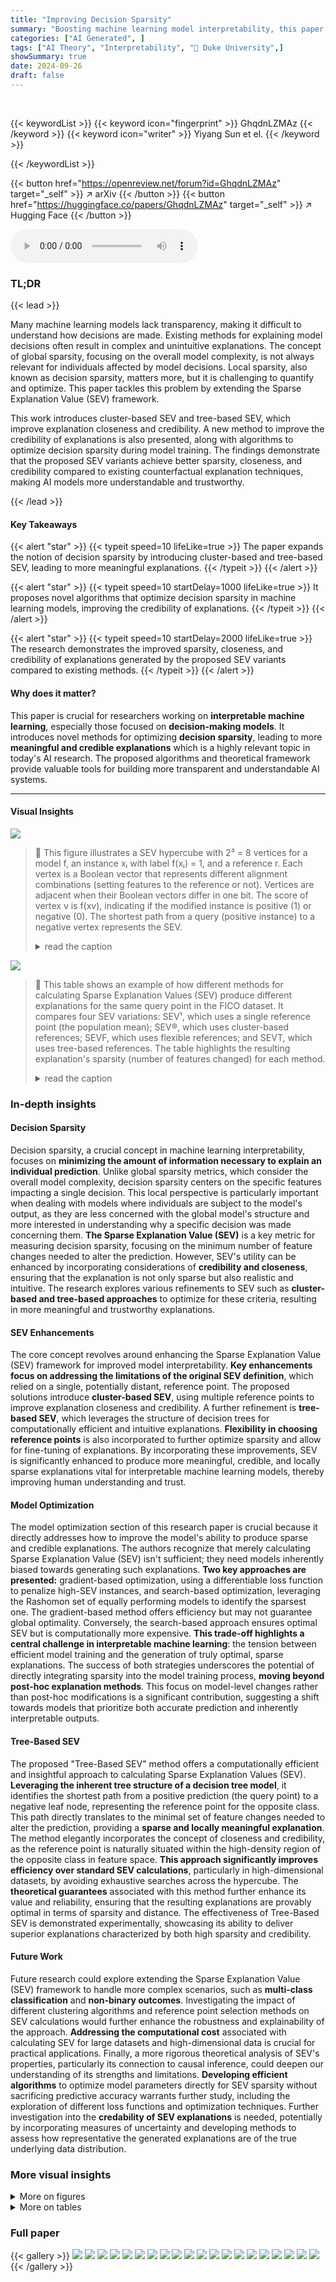 ```yaml
---
title: "Improving Decision Sparsity"
summary: "Boosting machine learning model interpretability, this paper introduces cluster-based and tree-based Sparse Explanation Values (SEV) for generating more meaningful and credible explanations by optimiz..."
categories: ["AI Generated", ]
tags: ["AI Theory", "Interpretability", "🏢 Duke University",]
showSummary: true
date: 2024-09-26
draft: false
---
```


<br>

{{< keywordList >}}
{{< keyword icon="fingerprint" >}} GhqdnLZMAz {{< /keyword >}}
{{< keyword icon="writer" >}} Yiyang Sun et el. {{< /keyword >}}
 
{{< /keywordList >}}

{{< button href="https://openreview.net/forum?id=GhqdnLZMAz" target="_self" >}}
↗ arXiv
{{< /button >}}
{{< button href="https://huggingface.co/papers/GhqdnLZMAz" target="_self" >}}
↗ Hugging Face
{{< /button >}}



<audio controls>
    <source src="https://ai-paper-reviewer.com/GhqdnLZMAz/podcast.wav" type="audio/wav">
    Your browser does not support the audio element.
</audio>


### TL;DR


{{< lead >}}

Many machine learning models lack transparency, making it difficult to understand how decisions are made.  Existing methods for explaining model decisions often result in complex and unintuitive explanations. The concept of global sparsity, focusing on the overall model complexity, is not always relevant for individuals affected by model decisions. Local sparsity, also known as decision sparsity, matters more, but it is challenging to quantify and optimize. This paper tackles this problem by extending the Sparse Explanation Value (SEV) framework.

This work introduces cluster-based SEV and tree-based SEV, which improve explanation closeness and credibility.  A new method to improve the credibility of explanations is also presented, along with algorithms to optimize decision sparsity during model training.  The findings demonstrate that the proposed SEV variants achieve better sparsity, closeness, and credibility compared to existing counterfactual explanation techniques, making AI models more understandable and trustworthy.

{{< /lead >}}


#### Key Takeaways

{{< alert "star" >}}
{{< typeit speed=10 lifeLike=true >}} The paper expands the notion of decision sparsity by introducing cluster-based and tree-based SEV, leading to more meaningful explanations. {{< /typeit >}}
{{< /alert >}}

{{< alert "star" >}}
{{< typeit speed=10 startDelay=1000 lifeLike=true >}} It proposes novel algorithms that optimize decision sparsity in machine learning models, improving the credibility of explanations. {{< /typeit >}}
{{< /alert >}}

{{< alert "star" >}}
{{< typeit speed=10 startDelay=2000 lifeLike=true >}} The research demonstrates the improved sparsity, closeness, and credibility of explanations generated by the proposed SEV variants compared to existing methods. {{< /typeit >}}
{{< /alert >}}

#### Why does it matter?
This paper is crucial for researchers working on **interpretable machine learning**, especially those focused on **decision-making models**. It introduces novel methods for optimizing **decision sparsity**, leading to more **meaningful and credible explanations** which is a highly relevant topic in today's AI research.  The proposed algorithms and theoretical framework provide valuable tools for building more transparent and understandable AI systems.

------
#### Visual Insights



![](https://ai-paper-reviewer.com/GhqdnLZMAz/figures_2_1.jpg)

> 🔼 This figure illustrates a SEV hypercube with 2³ = 8 vertices for a model f, an instance xᵢ with label f(xᵢ) = 1, and a reference r. Each vertex is a Boolean vector that represents different alignment combinations (setting features to the reference or not). Vertices are adjacent when their Boolean vectors differ in one bit. The score of vertex v is f(xv), indicating if the modified instance is positive (1) or negative (0).  The shortest path from a query (positive instance) to a negative vertex represents the SEV.
> <details>
> <summary>read the caption</summary>
> Figure 1: SEV Hypercube
> </details>





![](https://ai-paper-reviewer.com/GhqdnLZMAz/tables_1_1.jpg)

> 🔼 This table shows an example of how different methods for calculating Sparse Explanation Values (SEV) produce different explanations for the same query point in the FICO dataset.  It compares four SEV variations: SEV¹, which uses a single reference point (the population mean); SEV®, which uses cluster-based references; SEVF, which uses flexible references; and SEVT, which uses tree-based references.  The table highlights the resulting explanation's sparsity (number of features changed) for each method.
> <details>
> <summary>read the caption</summary>
> Table 1: An example for a query in the FICO Dataset with different kinds of explanations, SEV¹ represents the SEV calculation with one single reference using population mean, SEV® represents the cluster-based SEV, SEVF represents the flexible-based SEV. SEVT represents the tree-based SEV The columns are four features.
> </details>





### In-depth insights


#### Decision Sparsity
Decision sparsity, a crucial concept in machine learning interpretability, focuses on **minimizing the amount of information necessary to explain an individual prediction**. Unlike global sparsity metrics, which consider the overall model complexity, decision sparsity centers on the specific features impacting a single decision.  This local perspective is particularly important when dealing with models where individuals are subject to the model's output, as they are less concerned with the global model's structure and more interested in understanding why a specific decision was made concerning them.  **The Sparse Explanation Value (SEV)** is a key metric for measuring decision sparsity, focusing on the minimum number of feature changes needed to alter the prediction.  However, SEV's utility can be enhanced by incorporating considerations of **credibility and closeness**, ensuring that the explanation is not only sparse but also realistic and intuitive.  The research explores various refinements to SEV such as **cluster-based and tree-based approaches** to optimize for these criteria, resulting in more meaningful and trustworthy explanations.

#### SEV Enhancements
The core concept revolves around enhancing the Sparse Explanation Value (SEV) framework for improved model interpretability.  **Key enhancements focus on addressing the limitations of the original SEV definition**, which relied on a single, potentially distant, reference point.  The proposed solutions introduce **cluster-based SEV**, using multiple reference points to improve explanation closeness and credibility. A further refinement is **tree-based SEV**, which leverages the structure of decision trees for computationally efficient and intuitive explanations.  **Flexibility in choosing reference points** is also incorporated to further optimize sparsity and allow for fine-tuning of explanations. By incorporating these improvements, SEV is significantly enhanced to produce more meaningful, credible, and locally sparse explanations vital for interpretable machine learning models, thereby improving human understanding and trust.

#### Model Optimization
The model optimization section of this research paper is crucial because it directly addresses how to improve the model's ability to produce sparse and credible explanations.  The authors recognize that merely calculating Sparse Explanation Value (SEV) isn't sufficient; they need models inherently biased towards generating such explanations.  **Two key approaches are presented:** gradient-based optimization, using a differentiable loss function to penalize high-SEV instances, and search-based optimization, leveraging the Rashomon set of equally performing models to identify the sparsest one.  The gradient-based method offers efficiency but may not guarantee global optimality. Conversely, the search-based approach ensures optimal SEV but is computationally more expensive.  **This trade-off highlights a central challenge in interpretable machine learning**: the tension between efficient model training and the generation of truly optimal, sparse explanations. The success of both strategies underscores the potential of directly integrating sparsity into the model training process, **moving beyond post-hoc explanation methods**.  This focus on model-level changes rather than post-hoc modifications is a significant contribution, suggesting a shift towards models that prioritize both accurate prediction and inherently interpretable outputs.

#### Tree-Based SEV
The proposed "Tree-Based SEV" method offers a computationally efficient and insightful approach to calculating Sparse Explanation Values (SEV).  **Leveraging the inherent tree structure of a decision tree model**, it identifies the shortest path from a positive prediction (the query point) to a negative leaf node, representing the reference point for the opposite class. This path directly translates to the minimal set of feature changes needed to alter the prediction, providing a **sparse and locally meaningful explanation**. The method elegantly incorporates the concept of closeness and credibility, as the reference point is naturally situated within the high-density region of the opposite class in feature space.  **This approach significantly improves efficiency over standard SEV calculations**, particularly in high-dimensional datasets, by avoiding exhaustive searches across the hypercube. The **theoretical guarantees** associated with this method further enhance its value and reliability, ensuring that the resulting explanations are provably optimal in terms of sparsity and distance. The effectiveness of Tree-Based SEV is demonstrated experimentally, showcasing its ability to deliver superior explanations characterized by both high sparsity and credibility.

#### Future Work
Future research could explore extending the Sparse Explanation Value (SEV) framework to handle more complex scenarios, such as **multi-class classification** and **non-binary outcomes**.  Investigating the impact of different clustering algorithms and reference point selection methods on SEV calculations would further enhance the robustness and explainability of the approach.  **Addressing the computational cost** associated with calculating SEV for large datasets and high-dimensional data is crucial for practical applications.  Finally, a more rigorous theoretical analysis of SEV's properties, particularly its connection to causal inference, could deepen our understanding of its strengths and limitations.  **Developing efficient algorithms** to optimize model parameters directly for SEV sparsity without sacrificing predictive accuracy warrants further study, including the exploration of different loss functions and optimization techniques.  Further investigation into the **credability of SEV explanations** is needed, potentially by incorporating measures of uncertainty and developing methods to assess how representative the generated explanations are of the true underlying data distribution.


### More visual insights

<details>
<summary>More on figures
</summary>


![](https://ai-paper-reviewer.com/GhqdnLZMAz/figures_4_1.jpg)

> 🔼 This figure illustrates the calculation of cluster-based SEV (SEV©) for two examples. Each red dot represents a query, while each blue dot represents a reference. For each instance, the closest centroid is selected and the SEV hypercube is considered. Cyan points represent negatively predicted vertices and pink points represent positively predicted vertices. Following the red lines, the SEV© for the two queries are 2 and 1, respectively.
> <details>
> <summary>read the caption</summary>
> Figure 2: Cluster-based SEV
> </details>



![](https://ai-paper-reviewer.com/GhqdnLZMAz/figures_4_2.jpg)

> 🔼 This figure illustrates the preprocessing step for tree-based SEV (SEVT) calculations.  It shows how negatively predicted leaf nodes are identified and their paths recorded at internal nodes. This preprocessing speeds up SEVT calculation at runtime by allowing the algorithm to quickly identify relevant paths to negative leaves from the query point in the tree. The figure uses color-coding to represent different node types (internal, negative, positive) and arrows to represent the path from each internal node to negatively predicted leaves. The path information (e.g., RLL, LR, LLR) is recorded at each internal node to represent a sequence of decisions to reach negatively predicted leaves. This allows the algorithm to avoid redundant calculations during runtime.
> <details>
> <summary>read the caption</summary>
> Figure 3: SEVT Preprocessing
> </details>



![](https://ai-paper-reviewer.com/GhqdnLZMAz/figures_4_3.jpg)

> 🔼 This figure illustrates the preprocessing step for calculating tree-based SEV (SEVT).  It shows how to efficiently find the shortest paths from a positively-predicted query point to negatively-predicted leaf nodes in a decision tree. The preprocessing step involves identifying all paths leading to negative leaves from each internal node in the tree and storing those paths for later use. During SEVT calculation, the algorithm only needs to traverse upward from the query leaf node, checking the pre-computed negative paths at each internal node. This significantly speeds up the SEVT calculation compared to calculating SEV from scratch.
> <details>
> <summary>read the caption</summary>
> Figure 3: SEVT Preprocessing
> </details>



![](https://ai-paper-reviewer.com/GhqdnLZMAz/figures_8_1.jpg)

> 🔼 This figure compares the performance of different SEV variants (SEV¹, SEV©, and SEV©+F) across multiple datasets and model types.  The left panel shows the trade-off between sparsity (measured by SEV¯) and closeness (measured by the L∞ distance between the query and its explanation). The right panel illustrates the relationship between sparsity and credibility, where higher log-likelihood indicates better credibility. The shaded regions in both plots highlight the desired areas of high credibility, low SEV¯ (high sparsity) and low L∞ (high closeness). The results suggest that SEV© generally improves both closeness and credibility compared to SEV¹, while SEV©+F offers a way to further improve sparsity by adjusting the reference point.
> <details>
> <summary>read the caption</summary>
> Figure 5: Explanation performance under different models and metrics. We desire lower SEV¯ for sparsity, lower l∞ for closeness and higher log likelihood for credibility (shaded regions)
> </details>



![](https://ai-paper-reviewer.com/GhqdnLZMAz/figures_8_2.jpg)

> 🔼 This figure compares the performance of different SEV variants (SEV¹, SEV©, SEV©+F) across various datasets and machine learning models.  It visualizes the trade-offs between three key aspects of model explanations: sparsity (measured by SEV, lower is better), closeness (measured by l∞ distance between the query and explanation, lower is better), and credibility (measured by log-likelihood of the explanation within the negative class distribution, higher is better).  The shaded regions in the plots highlight the desirable areas with low SEV¯, low l∞, and high log-likelihood.
> <details>
> <summary>read the caption</summary>
> Figure 5: Explanation performance under different models and metrics. We desire lower SEV¯ for sparsity, lower l∞ for closeness and higher log likelihood for credibility (shaded regions)
> </details>



![](https://ai-paper-reviewer.com/GhqdnLZMAz/figures_9_1.jpg)

> 🔼 This figure compares the performance of different SEV variants (SEV¹, SEV©, and SEV©+F) across multiple datasets and models. It visualizes the trade-off between sparsity (SEV¯), closeness (l∞), and credibility (log-likelihood). Lower SEV¯ values indicate sparser explanations, while lower l∞ values represent closer explanations to the original data point. Higher log-likelihood values signify higher credibility. The shaded regions in the plots highlight the desired area of optimal performance: low SEV¯, low l∞, and high log-likelihood.
> <details>
> <summary>read the caption</summary>
> Figure 5: Explanation performance under different models and metrics. We desire lower SEV¯ for sparsity, lower l∞ for closeness and higher log likelihood for credibility (shaded regions)
> </details>



![](https://ai-paper-reviewer.com/GhqdnLZMAz/figures_15_1.jpg)

> 🔼 This figure demonstrates the sensitivity of SEV to the choice of reference points. Moving the reference point further away from the query (from r to r') changes the SEV from 2 to 1.  The figure shows how the areas with different SEV values move as the reference point changes.  Specifically, it illustrates how moving the reference point away from the decision boundary causes the SEV values to also move away from the decision boundary. This indicates that the sparsity of the explanations is sensitive to the location of the reference point. 
> <details>
> <summary>read the caption</summary>
> Figure 8: SEV distribution
> </details>



![](https://ai-paper-reviewer.com/GhqdnLZMAz/figures_17_1.jpg)

> 🔼 This figure compares the clustering results of three different methods on the FICO dataset. The leftmost panel shows the probability distribution of negative samples. The middle panel shows the clustering result using original soft k-means, and the rightmost panel shows the result from score-based soft k-means. The red stars represent positively predicted cluster centers, while the blue stars represent negatively predicted cluster centers. The score-based soft k-means method aims to penalize positive clusters to ensure that the generated cluster centers are all negatively predicted, hence resulting in a more effective SEV calculation.
> <details>
> <summary>read the caption</summary>
> Figure 9: The clustering results for FICO dataset. (Left) The probability distribution for the negatively labeled queries; (Middle) The clustering result for Original Soft K-Means Clustering; (Right) The clustering result for Score-based K-Means Clustering The red stars represent the positively predicted cluster centers, and the blue stars the negatively predicted cluster centers
> </details>



![](https://ai-paper-reviewer.com/GhqdnLZMAz/figures_17_2.jpg)

> 🔼 This figure visualizes the results of the clustering algorithm applied to six different datasets used in the paper. Each subplot represents a dataset, showing the clusters formed by the algorithm. The points in each subplot represent individual data points in that dataset, colored according to the cluster they belong to. Blue stars mark the cluster centers, which are used as reference points in the SEV calculation. The datasets included are: Adult, German Credit, COMPAS, Diabetes, MIMIC III, and Headline News. The number of clusters for each dataset is indicated in the title of each subplot.
> <details>
> <summary>read the caption</summary>
> Figure 10: Clustering Results for different datasets.
> </details>



![](https://ai-paper-reviewer.com/GhqdnLZMAz/figures_29_1.jpg)

> 🔼 This figure illustrates Theorem 4.1, which states that if a positively predicted query node in a decision tree has a sibling leaf node or an ancestor node with a negatively predicted child leaf node, the tree-based SEV (SEVT) is equal to 1. The left side shows two example decision trees. In the top tree, the query node (red) has a sibling (blue), so changing one feature leads to a negative prediction (SEVT=1).  The bottom tree shows a case where the query node does not have a sibling leaf node, but an ancestor node has a negatively predicted child node, so again, changing one feature leads to a negative prediction (SEVT=1). The right side shows the corresponding SEV explanations; the red arrows indicate the changes necessary to achieve a negative prediction. The dashed line separates the two cases.
> <details>
> <summary>read the caption</summary>
> Figure 11: Example of SEVT=1 in Theorem 4.1
> </details>



![](https://ai-paper-reviewer.com/GhqdnLZMAz/figures_30_1.jpg)

> 🔼 This figure provides an example to illustrate Theorem 4.1, which states that if a positively predicted query's leaf node has a sibling leaf node, or any internal node in its decision path has a negatively predicted child leaf, then the Tree-based Sparse Explanation Value (SEVT) is equal to 1.  The figure shows two decision trees. The left tree shows a complete decision tree where nodes 1 and 3 are negatively predicted leaves, while node 2 and 4 are positively predicted leaves. The right tree shows the subtree relevant to the explanation, containing only nodes that directly affect the decision for the given instance represented by a person icon with a plus sign. A single change is sufficient to reach a negatively predicted leaf, resulting in SEVT = 1.  Conversely, if a positively-predicted query's leaf has no sibling leaf and there are no internal nodes with negatively-predicted child nodes, SEVT would be greater than 1, which the theorem states, and is illustrated.
> <details>
> <summary>read the caption</summary>
> Figure 11: Example of SEVT=1 in Theorem 4.1
> </details>



</details>




<details>
<summary>More on tables
</summary>


![](https://ai-paper-reviewer.com/GhqdnLZMAz/tables_2_1.jpg)
> 🔼 This table demonstrates an example of how different SEV methods (SEV¹, SEV®, SEVF, SEVT) generate explanations for a single query point in the FICO dataset.  It shows how the choice of reference point and method impacts the sparsity of the explanation (number of features changed) and its overall credibility. SEV¹ uses the population mean as the reference; SEV® uses cluster centroids; SEVF allows for flexibility in the reference point; and SEVT uses the leaf nodes of a decision tree.
> <details>
> <summary>read the caption</summary>
> Table 1: An example for a query in the FICO Dataset with different kinds of explanations, SEV¹ represents the SEV calculation with one single reference using population mean, SEV® represents the cluster-based SEV, SEVF represents the flexible-based SEV. SEVT represents the tree-based SEV The columns are four features.
> </details>

![](https://ai-paper-reviewer.com/GhqdnLZMAz/tables_5_1.jpg)
> 🔼 This table shows an example of how different SEV methods (SEV¹, SEV®, SEVF, SEVT) generate explanations for a single query in the FICO dataset.  SEV¹ uses a single reference point (the population mean).  SEV® uses multiple reference points, one for each cluster in the data. SEVF is similar to SEV® but allows for slight adjustments to the reference points to improve sparsity. SEVT uses a decision tree model to calculate SEV. The table shows the changes in feature values that lead to a change in prediction for each method, highlighting the differences in sparsity and the locations of the resulting counterfactual instances. 
> <details>
> <summary>read the caption</summary>
> Table 1: An example for a query in the FICO Dataset with different kinds of explanations, SEV¹ represents the SEV calculation with one single reference using population mean, SEV® represents the cluster-based SEV, SEVF represents the flexible-based SEV. SEVT represents the tree-based SEV The columns are four features.
> </details>

![](https://ai-paper-reviewer.com/GhqdnLZMAz/tables_13_1.jpg)
> 🔼 This table presents a comparison of four different methods for calculating Sparse Explanation Values (SEV) for a single query in the FICO dataset.  The methods compared are:  *   **SEV¹:** Uses a single reference point calculated as the population mean. *   **SEV®:** Uses multiple reference points, one for each cluster in the negative class. *   **SEVF:** Uses a flexible reference point, allowing for slight adjustments to improve sparsity. *   **SEVT:** Uses a tree-based approach, placing a reference point on each negative leaf node.  For each method, the table shows the resulting SEV, along with the four features that were changed to achieve the different explanation values.  The purpose is to illustrate how different approaches to defining and calculating SEV yield explanations that vary in sparsity and closeness to the original query point.
> <details>
> <summary>read the caption</summary>
> Table 1: An example for a query in the FICO Dataset with different kinds of explanations, SEV¹ represents the SEV calculation with one single reference using population mean, SEV® represents the cluster-based SEV, SEVF represents the flexible-based SEV. SEVT represents the tree-based SEV The columns are four features.
> </details>

![](https://ai-paper-reviewer.com/GhqdnLZMAz/tables_15_1.jpg)
> 🔼 This table demonstrates the application of four different SEV (Sparse Explanation Value) calculation methods on a single query from the FICO dataset.  It shows how different methods - standard SEV using a single reference point (SEV¹), cluster-based SEV (SEV©), flexible-reference SEV (SEVF), and tree-based SEV (SEVT) - result in varying numbers of features that must be changed to alter the model's prediction.  Each row represents a different method and shows the changes needed for each feature to change the prediction outcome.
> <details>
> <summary>read the caption</summary>
> Table 1: An example for a query in the FICO Dataset with different kinds of explanations, SEV¹ represents the SEV calculation with one single reference using population mean, SEV® represents the cluster-based SEV, SEVF represents the flexible-based SEV. SEVT represents the tree-based SEV The columns are four features.
> </details>

![](https://ai-paper-reviewer.com/GhqdnLZMAz/tables_19_1.jpg)
> 🔼 This table demonstrates the different explanations generated by four different methods of calculating Sparse Explanation Value (SEV) for a single query in the FICO dataset.  SEV¹ uses a single reference point (the population mean), while SEV© uses multiple reference points (cluster centroids), SEVF allows the reference point to be adjusted slightly, and SEVT leverages a tree-based approach. The table shows how these different methods affect the sparsity and credibility of the explanation by varying the number of features that need to be changed to flip the prediction.
> <details>
> <summary>read the caption</summary>
> Table 1: An example for a query in the FICO Dataset with different kinds of explanations, SEV¹ represents the SEV calculation with one single reference using population mean, SEV® represents the cluster-based SEV, SEVF represents the flexible-based SEV. SEVT represents the tree-based SEV The columns are four features.
> </details>

![](https://ai-paper-reviewer.com/GhqdnLZMAz/tables_22_1.jpg)
> 🔼 This table demonstrates the different kinds of SEV explanations for a given query point in the FICO dataset.  It shows how the Sparse Explanation Value (SEV) changes depending on the method used (single reference, cluster-based, flexible, and tree-based). Each row represents a different explanation method, with the columns showing the changed feature values and the resulting SEV score. The table highlights the impact of reference point selection and method flexibility on explanation sparsity.
> <details>
> <summary>read the caption</summary>
> Table 1: An example for a query in the FICO Dataset with different kinds of explanations, SEV¹ represents the SEV calculation with one single reference using population mean, SEV® represents the cluster-based SEV, SEVF represents the flexible-based SEV. SEVT represents the tree-based SEV The columns are four features.
> </details>

![](https://ai-paper-reviewer.com/GhqdnLZMAz/tables_23_1.jpg)
> 🔼 This table shows an example of how different methods for calculating Sparse Explanation Value (SEV) produce different explanations for the same query point in the FICO dataset.  SEV¹ uses a single reference point (the population mean), while SEV®, SEVF, and SEVT employ cluster-based, flexible-based, and tree-based approaches respectively. Each method results in a different explanation (i.e., the features changed to reach a different prediction), and each explanation has a different SEV score reflecting its sparsity.
> <details>
> <summary>read the caption</summary>
> Table 1: An example for a query in the FICO Dataset with different kinds of explanations, SEV¹ represents the SEV calculation with one single reference using population mean, SEV® represents the cluster-based SEV, SEVF represents the flexible-based SEV. SEVT represents the tree-based SEV The columns are four features.
> </details>

![](https://ai-paper-reviewer.com/GhqdnLZMAz/tables_24_1.jpg)
> 🔼 This table shows an example of how different SEV methods (SEV¹, SEV®, SEVF, SEVT) produce different explanations for the same query point in the FICO dataset.  It highlights the impact of different reference point selection strategies on the sparsity and closeness of the explanations.  SEV¹ uses a single global reference, while SEV®, SEVF, and SEVT use cluster centers, flexible references, and tree-based methods, respectively, to identify closer and potentially more realistic references.  The table illustrates the feature values that changed in each explanation, demonstrating the varying degrees of sparsity achieved by different methods.
> <details>
> <summary>read the caption</summary>
> Table 1: An example for a query in the FICO Dataset with different kinds of explanations, SEV¹ represents the SEV calculation with one single reference using population mean, SEV® represents the cluster-based SEV, SEVF represents the flexible-based SEV. SEVT represents the tree-based SEV The columns are four features.
> </details>

![](https://ai-paper-reviewer.com/GhqdnLZMAz/tables_25_1.jpg)
> 🔼 This table shows an example of how different SEV methods (SEV¹, SEV©, SEVF, SEVT) produce explanations for a single query in the FICO dataset.  SEV¹ uses a single reference point (population mean), while SEV©, SEVF, and SEVT use different reference points and strategies to generate explanations. The table highlights the different feature values that are changed in each explanation to illustrate the differences in sparsity and the approaches of each method.
> <details>
> <summary>read the caption</summary>
> Table 1: An example for a query in the FICO Dataset with different kinds of explanations, SEV¹ represents the SEV calculation with one single reference using population mean, SEV® represents the cluster-based SEV, SEVF represents the flexible-based SEV. SEVT represents the tree-based SEV The columns are four features.
> </details>

![](https://ai-paper-reviewer.com/GhqdnLZMAz/tables_26_1.jpg)
> 🔼 This table demonstrates the various SEV calculation methods on a single query from the FICO dataset. It compares four different approaches: SEV (using a single reference point as the population mean), cluster-based SEV (using multiple reference points from clusters), flexible-based SEV (allowing for slight adjustments to the reference point), and tree-based SEV (using reference points from decision tree leaves).  Each row shows the results for a specific SEV method, highlighting which features were changed in the explanation and the resulting SEV value.  This showcases the impact of reference point selection on explanation sparsity.
> <details>
> <summary>read the caption</summary>
> Table 1: An example for a query in the FICO Dataset with different kinds of explanations, SEV¹ represents the SEV calculation with one single reference using population mean, SEV© represents the cluster-based SEV, SEVF represents the flexible-based SEV. SEVT represents the tree-based SEV The columns are four features.
> </details>

![](https://ai-paper-reviewer.com/GhqdnLZMAz/tables_26_2.jpg)
> 🔼 This table shows an example of how different methods for calculating Sparse Explanation Value (SEV) produce different explanations for a single query in the FICO dataset.  It compares four approaches: SEV (using a single reference point), cluster-based SEV (using multiple cluster centers as references), flexible-based SEV (allowing slight adjustments to the reference point), and tree-based SEV (using leaf nodes as references).  Each row shows the features that were changed to generate an explanation, along with the resulting SEV for each method.
> <details>
> <summary>read the caption</summary>
> Table 1: An example for a query in the FICO Dataset with different kinds of explanations, SEV¹ represents the SEV calculation with one single reference using population mean, SEV® represents the cluster-based SEV, SEVF represents the flexible-based SEV. SEVT represents the tree-based SEV The columns are four features.
> </details>

![](https://ai-paper-reviewer.com/GhqdnLZMAz/tables_27_1.jpg)
> 🔼 This table demonstrates the different explanations generated by four different SEV methods for a single query in the FICO dataset.  It shows how the choice of reference point and method affects the sparsity of the explanation (number of features changed) and the values of the features that were changed. SEV¹ uses a single reference point (the population mean), while SEV®, SEVF, and SEVT use different methods for selecting reference points and/or allowing flexibility in their positions to achieve more meaningful and sparse explanations.
> <details>
> <summary>read the caption</summary>
> Table 1: An example for a query in the FICO Dataset with different kinds of explanations, SEV¹ represents the SEV calculation with one single reference using population mean, SEV® represents the cluster-based SEV, SEVF represents the flexible-based SEV. SEVT represents the tree-based SEV The columns are four features.
> </details>

![](https://ai-paper-reviewer.com/GhqdnLZMAz/tables_28_1.jpg)
> 🔼 This table shows an example of how different methods for calculating Sparse Explanation Values (SEV) produce different explanations for the same query point in the FICO dataset.  It compares four different SEV approaches: the standard SEV using a single population mean reference (SEV¹), cluster-based SEV (SEV®), flexible-based SEV (SEVF), and tree-based SEV (SEVT). Each row shows the feature values of the query and the modified feature values resulting from each method, along with the calculated SEV for that explanation. The table demonstrates how these different SEV methods can yield explanations with varying levels of sparsity and meaningfulness.
> <details>
> <summary>read the caption</summary>
> Table 1: An example for a query in the FICO Dataset with different kinds of explanations, SEV¹ represents the SEV calculation with one single reference using population mean, SEV® represents the cluster-based SEV, SEVF represents the flexible-based SEV. SEVT represents the tree-based SEV The columns are four features.
> </details>

![](https://ai-paper-reviewer.com/GhqdnLZMAz/tables_31_1.jpg)
> 🔼 This table demonstrates the different kinds of sparse explanation methods proposed in the paper. Each row represents a query point and its corresponding explanations using different methods. It highlights the differences in terms of the number of features changed and the values of those features, demonstrating how the proposed methods improve sparsity and credibility.
> <details>
> <summary>read the caption</summary>
> Table 1: An example for a query in the FICO Dataset with different kinds of explanations, SEV¹ represents the SEV calculation with one single reference using population mean, SEV© represents the cluster-based SEV, SEVF represents the flexible-based SEV. SEVT represents the tree-based SEV The columns are four features.
> </details>

![](https://ai-paper-reviewer.com/GhqdnLZMAz/tables_32_1.jpg)
> 🔼 This table shows an example of how different SEV methods produce different explanations for the same query point in the FICO dataset.  It compares four methods: SEV (using a single reference point), cluster-based SEV, flexible-based SEV, and tree-based SEV.  Each method results in a different set of features that need to be changed to flip the prediction, and each provides a different level of sparsity (number of features changed). The table helps to illustrate the trade-offs and benefits of the different approaches.
> <details>
> <summary>read the caption</summary>
> Table 1: An example for a query in the FICO Dataset with different kinds of explanations, SEV¹ represents the SEV calculation with one single reference using population mean, SEV® represents the cluster-based SEV, SEVF represents the flexible-based SEV. SEVT represents the tree-based SEV The columns are four features.
> </details>

![](https://ai-paper-reviewer.com/GhqdnLZMAz/tables_33_1.jpg)
> 🔼 This table compares four different methods for calculating Sparse Explanation Values (SEV) on a single query from the FICO dataset.  SEV¹ uses a single reference point (the population mean).  SEV® uses multiple reference points (cluster centers). SEVF allows for flexible reference points, and SEVT is a tree-based variant. The table shows the changes made to four features to obtain a counterfactual explanation for each method, highlighting the different levels of sparsity and closeness achieved.
> <details>
> <summary>read the caption</summary>
> Table 1: An example for a query in the FICO Dataset with different kinds of explanations, SEV¹ represents the SEV calculation with one single reference using population mean, SEV® represents the cluster-based SEV, SEVF represents the flexible-based SEV. SEVT represents the tree-based SEV The columns are four features.
> </details>

</details>




### Full paper

{{< gallery >}}
<img src="https://ai-paper-reviewer.com/GhqdnLZMAz/1.png" class="grid-w50 md:grid-w33 xl:grid-w25" />
<img src="https://ai-paper-reviewer.com/GhqdnLZMAz/2.png" class="grid-w50 md:grid-w33 xl:grid-w25" />
<img src="https://ai-paper-reviewer.com/GhqdnLZMAz/3.png" class="grid-w50 md:grid-w33 xl:grid-w25" />
<img src="https://ai-paper-reviewer.com/GhqdnLZMAz/4.png" class="grid-w50 md:grid-w33 xl:grid-w25" />
<img src="https://ai-paper-reviewer.com/GhqdnLZMAz/5.png" class="grid-w50 md:grid-w33 xl:grid-w25" />
<img src="https://ai-paper-reviewer.com/GhqdnLZMAz/6.png" class="grid-w50 md:grid-w33 xl:grid-w25" />
<img src="https://ai-paper-reviewer.com/GhqdnLZMAz/7.png" class="grid-w50 md:grid-w33 xl:grid-w25" />
<img src="https://ai-paper-reviewer.com/GhqdnLZMAz/8.png" class="grid-w50 md:grid-w33 xl:grid-w25" />
<img src="https://ai-paper-reviewer.com/GhqdnLZMAz/9.png" class="grid-w50 md:grid-w33 xl:grid-w25" />
<img src="https://ai-paper-reviewer.com/GhqdnLZMAz/10.png" class="grid-w50 md:grid-w33 xl:grid-w25" />
<img src="https://ai-paper-reviewer.com/GhqdnLZMAz/11.png" class="grid-w50 md:grid-w33 xl:grid-w25" />
<img src="https://ai-paper-reviewer.com/GhqdnLZMAz/12.png" class="grid-w50 md:grid-w33 xl:grid-w25" />
<img src="https://ai-paper-reviewer.com/GhqdnLZMAz/13.png" class="grid-w50 md:grid-w33 xl:grid-w25" />
<img src="https://ai-paper-reviewer.com/GhqdnLZMAz/14.png" class="grid-w50 md:grid-w33 xl:grid-w25" />
<img src="https://ai-paper-reviewer.com/GhqdnLZMAz/15.png" class="grid-w50 md:grid-w33 xl:grid-w25" />
<img src="https://ai-paper-reviewer.com/GhqdnLZMAz/16.png" class="grid-w50 md:grid-w33 xl:grid-w25" />
<img src="https://ai-paper-reviewer.com/GhqdnLZMAz/17.png" class="grid-w50 md:grid-w33 xl:grid-w25" />
<img src="https://ai-paper-reviewer.com/GhqdnLZMAz/18.png" class="grid-w50 md:grid-w33 xl:grid-w25" />
<img src="https://ai-paper-reviewer.com/GhqdnLZMAz/19.png" class="grid-w50 md:grid-w33 xl:grid-w25" />
<img src="https://ai-paper-reviewer.com/GhqdnLZMAz/20.png" class="grid-w50 md:grid-w33 xl:grid-w25" />
{{< /gallery >}}